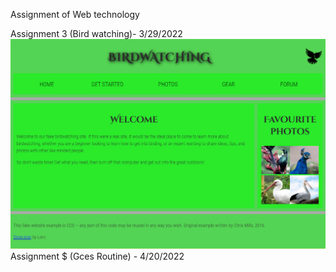Assignment of Web technology

Assignment 3 (Bird watching)- 3/29/2022
![sc!](website.png)
Assignment $ (Gces Routine) - 4/20/2022